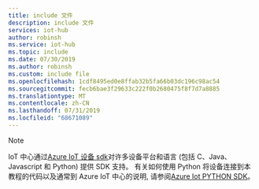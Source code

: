 ```yaml
---
title: include 文件
description: include 文件
services: iot-hub
author: robinsh
ms.service: iot-hub
ms.topic: include
ms.date: 07/30/2019
ms.author: robinsh
ms.custom: include file
ms.openlocfilehash: 1cdf8495ed0e8ffab32b5fa66b03dc196c98ac54
ms.sourcegitcommit: fecb6bae3f29633c222f0b2680475f8f7d7a8885
ms.translationtype: MT
ms.contentlocale: zh-CN
ms.lasthandoff: 07/31/2019
ms.locfileid: "68671089"
---
```

> [!NOTE]
> IoT 中心通过[Azure IoT 设备 sdk](https://github.com/azure/azure-iot-sdks)对许多设备平台和语言 (包括 C、Java、Javascript 和 Python) 提供 SDK 支持。 有关如何使用 Python 将设备连接到本教程的代码以及通常到 Azure IoT 中心的说明, 请参阅[Azure Iot PYTHON SDK](https://github.com/Azure/azure-iot-sdk-python)。
>

